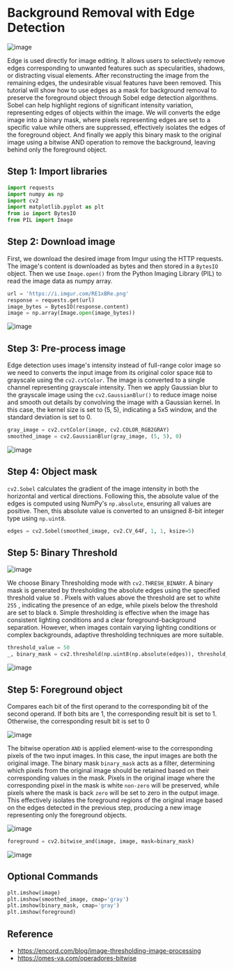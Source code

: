# Background Removal with Edge Detection

![image](https://github.com/hughiephan/DPL/assets/16631121/4340639d-5e19-434b-92bc-6a19309186c6)

Edge is used directly for image editing. It allows users to selectively remove edges corresponding to unwanted features such as specularities, shadows, or distracting visual elements. After reconstructing the image from the remaining edges, the undesirable visual features have been removed. This tutorial will show how to use edges as a mask for background removal to preserve the foreground object through Sobel edge detection algorithms. Sobel can help highlight regions of significant intensity variation, representing edges of objects within the image. We will converts the edge image into a binary mask, where pixels representing edges are set to a specific value while others are suppressed, effectively isolates the edges of the foreground object. And finally we apply this binary mask to the original image using a bitwise AND operation to remove the background, leaving behind only the foreground object.

## Step 1: Import libraries

```python
import requests
import numpy as np
import cv2
import matplotlib.pyplot as plt
from io import BytesIO
from PIL import Image
```

## Step 2: Download image

First, we download the desired image from Imgur using the HTTP requests. The image's content is downloaded as bytes and then stored in a `BytesIO` object. Then we use `Image.open()` from the Python Imaging Library (PIL) to read the image data as numpy array.

```python
url = 'https://i.imgur.com/RE1xBRe.png'
response = requests.get(url)
image_bytes = BytesIO(response.content)
image = np.array(Image.open(image_bytes))
```

![image](https://github.com/hughiephan/DPL/assets/16631121/357b2e56-8eb2-4b86-8e0c-28d811128afd)

## Step 3: Pre-process image

Edge detection uses image's intensity instead of full-range color image so we need to converts the input image from its original color space `RGB` to grayscale using the `cv2.cvtColor`. The image is converted to a single channel representing grayscale intensity. Then we apply Gaussian blur to the grayscale image using the `cv2.GaussianBlur()` to reduce image noise and smooth out details by convolving the image with a Gaussian kernel. In this case, the kernel size is set to (5, 5), indicating a 5x5 window, and the standard deviation is set to 0.

```python
gray_image = cv2.cvtColor(image, cv2.COLOR_RGB2GRAY)
smoothed_image = cv2.GaussianBlur(gray_image, (5, 5), 0)
```
![image](https://github.com/hughiephan/DPL/assets/16631121/ae2f90cc-2f81-4d8e-8c78-2197d5a6ad4c)

## Step 4: Object mask

`cv2.Sobel` calculates the gradient of the image intensity in both the horizontal and vertical directions. Following this, the absolute value of the edges is computed using NumPy's `np.absolute`, ensuring all values are positive. Then, this absolute value is converted to an unsigned 8-bit integer type using `np.uint8`. 

```python
edges = cv2.Sobel(smoothed_image, cv2.CV_64F, 1, 1, ksize=5)
```

## Step 5: Binary Threshold

![image](https://github.com/hughiephan/DPL/assets/16631121/339684cb-33a1-4d98-9190-d145bc6a4cae)

We choose Binary Thresholding mode with `cv2.THRESH_BINARY`. A binary mask is generated by thresholding the absolute edges using the specified threshold value `50` . Pixels with values above the threshold are set to white `255` , indicating the presence of an edge, while pixels below the threshold are set to black `0`. Simple thresholding is effective when the image has consistent lighting conditions and a clear foreground-background separation. However, when images contain varying lighting conditions or complex backgrounds, adaptive thresholding techniques are more suitable. 

```python
threshold_value = 50
_, binary_mask = cv2.threshold(np.uint8(np.absolute(edges)), threshold_value, 255, cv2.THRESH_BINARY)
```

![image](https://github.com/hughiephan/DPL/assets/16631121/9d5e5f5b-fd6f-4f3a-bd2c-8b4707e80e5d)

## Step 5: Foreground object

Compares each bit of the first operand to the corresponding bit of the second operand. If both bits are 1, the corresponding result bit is set to 1. Otherwise, the corresponding result bit is set to 0

![image](https://github.com/hughiephan/DPL/assets/16631121/2702e4b5-8220-4617-9750-f62a8bfadbf6)

The bitwise operation `AND` is applied element-wise to the corresponding pixels of the two input images. In this case, the input images are both the original image. The binary mask `binary_mask` acts as a filter, determining which pixels from the original image should be retained based on their corresponding values in the mask. Pixels in the original image where the corresponding pixel in the mask is white `non-zero` will be preserved, while pixels where the mask is back `zero` will be set to zero in the output image. This effectively isolates the foreground regions of the original image based on the edges detected in the previous step, producing a new image representing only the foreground objects. 

![image](https://github.com/hughiephan/DPL/assets/16631121/213b65bf-ea8a-4bcb-a1a8-5ff15b10243f)

```python
foreground = cv2.bitwise_and(image, image, mask=binary_mask)
```

![image](https://github.com/hughiephan/DPL/assets/16631121/a6a29d17-b3ac-40eb-8b02-3b812d3275bc)

## Optional Commands
```python
plt.imshow(image)
plt.imshow(smoothed_image, cmap='gray')
plt.imshow(binary_mask, cmap='gray')
plt.imshow(foreground)
```

## Reference
- https://encord.com/blog/image-thresholding-image-processing
- https://omes-va.com/operadores-bitwise
